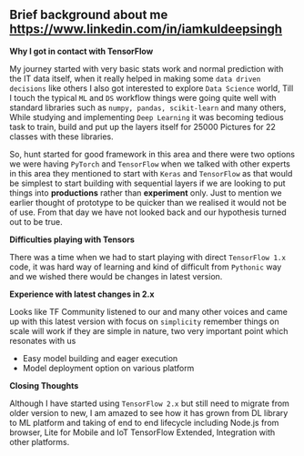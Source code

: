 ## Brief background about me https://www.linkedin.com/in/iamkuldeepsingh ##

**Why I got in contact with TensorFlow**

My journey started with very basic stats work and normal prediction with the IT data itself, when it really helped in making some `data driven decisions` like others I also got interested to explore `Data Science` world, Till I touch the typical `ML` and `DS` workflow things were going quite well with standard libraries such as `numpy, pandas, scikit-learn` and many others, While studying and implementing `Deep Learning` it was becoming tedious task to train, build and put up the layers itself for 25000 Pictures for 22 classes with these libraries.

So, hunt started for good framework in this area and there were two options we were having `PyTorch` and `TensorFlow` when we talked with other experts in this area they mentioned to start with `Keras` and `TensorFlow` as that would be simplest to start building with sequential layers if we are looking to put things into **productions** rather than **experiment** only. Just to mention we earlier thought of prototype to be quicker than we realised it would not be of use. From that day we have not looked back and our hypothesis turned out to be true.


**Difficulties playing with Tensors**

There was a time when we had to start playing with direct `TensorFlow 1.x` code, it was hard way of learning and kind of difficult from `Pythonic` way and we wished there would be changes in latest version.

**Experience with latest changes in 2.x**

Looks like TF Community listened to our and many other voices and came up with this latest version with focus on `simplicity` remember things on scale will work if they are simple in nature, two very important point which resonates with us

- Easy model building and eager execution
- Model deployment option on various platform

**Closing Thoughts**

Although I have started using `TensorFlow 2.x` but still need to migrate from older version to new, I am amazed to see how it has grown from DL library to ML platform and taking of end to end lifecycle including Node.js from browser, Lite for Mobile and IoT TensorFlow Extended, Integration with other platforms.
